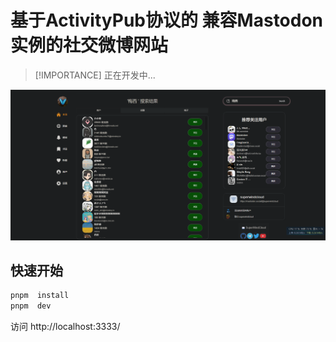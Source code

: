 # 基于ActivityPub协议的 兼容Mastodon实例的社交微博网站

> [!IMPORTANCE]
> 正在开发中...
 
![img.png](img.png)


##  快速开始
```bash
pnpm  install 
pnpm  dev
```
访问 http://localhost:3333/